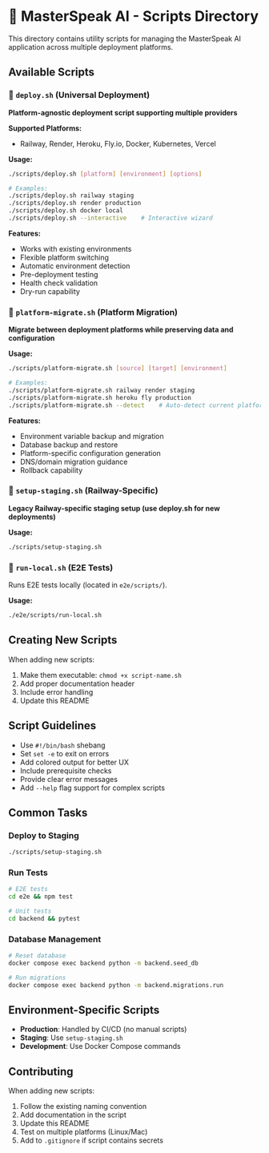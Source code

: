 # 📜 MasterSpeak AI - Scripts Directory

This directory contains utility scripts for managing the MasterSpeak AI application across multiple deployment platforms.

## Available Scripts

### 🚀 `deploy.sh` (Universal Deployment)
**Platform-agnostic deployment script supporting multiple providers**

**Supported Platforms:**
- Railway, Render, Heroku, Fly.io, Docker, Kubernetes, Vercel

**Usage:**
```bash
./scripts/deploy.sh [platform] [environment] [options]

# Examples:
./scripts/deploy.sh railway staging
./scripts/deploy.sh render production
./scripts/deploy.sh docker local
./scripts/deploy.sh --interactive    # Interactive wizard
```

**Features:**
- Works with existing environments
- Flexible platform switching
- Automatic environment detection
- Pre-deployment testing
- Health check validation
- Dry-run capability

### 🔄 `platform-migrate.sh` (Platform Migration)
**Migrate between deployment platforms while preserving data and configuration**

**Usage:**
```bash
./scripts/platform-migrate.sh [source] [target] [environment]

# Examples:
./scripts/platform-migrate.sh railway render staging
./scripts/platform-migrate.sh heroku fly production
./scripts/platform-migrate.sh --detect    # Auto-detect current platform
```

**Features:**
- Environment variable backup and migration
- Database backup and restore
- Platform-specific configuration generation
- DNS/domain migration guidance
- Rollback capability

### 🚂 `setup-staging.sh` (Railway-Specific)
**Legacy Railway-specific staging setup (use deploy.sh for new deployments)**

**Usage:**
```bash
./scripts/setup-staging.sh
```

### 🧪 `run-local.sh` (E2E Tests)
Runs E2E tests locally (located in `e2e/scripts/`).

**Usage:**
```bash
./e2e/scripts/run-local.sh
```

## Creating New Scripts

When adding new scripts:
1. Make them executable: `chmod +x script-name.sh`
2. Add proper documentation header
3. Include error handling
4. Update this README

## Script Guidelines

- Use `#!/bin/bash` shebang
- Set `set -e` to exit on errors
- Add colored output for better UX
- Include prerequisite checks
- Provide clear error messages
- Add `--help` flag support for complex scripts

## Common Tasks

### Deploy to Staging
```bash
./scripts/setup-staging.sh
```

### Run Tests
```bash
# E2E tests
cd e2e && npm test

# Unit tests
cd backend && pytest
```

### Database Management
```bash
# Reset database
docker compose exec backend python -m backend.seed_db

# Run migrations
docker compose exec backend python -m backend.migrations.run
```

## Environment-Specific Scripts

- **Production**: Handled by CI/CD (no manual scripts)
- **Staging**: Use `setup-staging.sh`
- **Development**: Use Docker Compose commands

## Contributing

When adding new scripts:
1. Follow the existing naming convention
2. Add documentation in the script
3. Update this README
4. Test on multiple platforms (Linux/Mac)
5. Add to `.gitignore` if script contains secrets